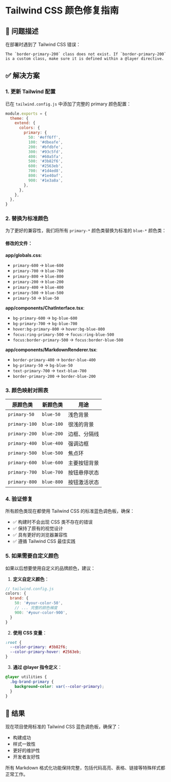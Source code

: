 # Tailwind CSS 颜色修复指南

## 🐛 问题描述

在部署时遇到了 Tailwind CSS 错误：
```
The `border-primary-200` class does not exist. If `border-primary-200` is a custom class, make sure it is defined within a @layer directive.
```

## ✅ 解决方案

### 1. 更新 Tailwind 配置

已在 `tailwind.config.js` 中添加了完整的 primary 颜色配置：

```javascript
module.exports = {
  theme: {
    extend: {
      colors: {
        primary: {
          50: '#eff6ff',
          100: '#dbeafe',
          200: '#bfdbfe',
          300: '#93c5fd',
          400: '#60a5fa',
          500: '#3b82f6',
          600: '#2563eb',
          700: '#1d4ed8',
          800: '#1e40af',
          900: '#1e3a8a',
        },
      },
    },
  },
}
```

### 2. 替换为标准颜色

为了更好的兼容性，我们将所有 `primary-*` 颜色类替换为标准的 `blue-*` 颜色类：

#### 修改的文件：

**app/globals.css**:
- `primary-600` → `blue-600`
- `primary-700` → `blue-700`
- `primary-800` → `blue-800`
- `primary-200` → `blue-200`
- `primary-400` → `blue-400`
- `primary-500` → `blue-500`
- `primary-50` → `blue-50`

**app/components/ChatInterface.tsx**:
- `bg-primary-600` → `bg-blue-600`
- `bg-primary-700` → `bg-blue-700`
- `hover:bg-primary-800` → `hover:bg-blue-800`
- `focus:ring-primary-500` → `focus:ring-blue-500`
- `focus:border-primary-500` → `focus:border-blue-500`

**app/components/MarkdownRenderer.tsx**:
- `border-primary-400` → `border-blue-400`
- `bg-primary-50` → `bg-blue-50`
- `text-primary-700` → `text-blue-700`
- `border-primary-200` → `border-blue-200`

### 3. 颜色映射对照表

| 原颜色类 | 新颜色类 | 用途 |
|---------|---------|------|
| `primary-50` | `blue-50` | 浅色背景 |
| `primary-100` | `blue-100` | 很浅的背景 |
| `primary-200` | `blue-200` | 边框、分隔线 |
| `primary-400` | `blue-400` | 强调边框 |
| `primary-500` | `blue-500` | 焦点环 |
| `primary-600` | `blue-600` | 主要按钮背景 |
| `primary-700` | `blue-700` | 按钮悬停状态 |
| `primary-800` | `blue-800` | 按钮激活状态 |

### 4. 验证修复

所有颜色类现在都使用 Tailwind CSS 的标准蓝色调色板，确保：
- ✅ 构建时不会出现 CSS 类不存在的错误
- ✅ 保持了原有的视觉设计
- ✅ 具有更好的浏览器兼容性
- ✅ 遵循 Tailwind CSS 最佳实践

### 5. 如果需要自定义颜色

如果以后想要使用自定义的品牌颜色，建议：

1. **定义自定义颜色**：
```javascript
// tailwind.config.js
colors: {
  brand: {
    50: '#your-color-50',
    // ... 完整的颜色梯度
    900: '#your-color-900',
  }
}
```

2. **使用 CSS 变量**：
```css
:root {
  --color-primary: #3b82f6;
  --color-primary-hover: #2563eb;
}
```

3. **通过 @layer 指令定义**：
```css
@layer utilities {
  .bg-brand-primary {
    background-color: var(--color-primary);
  }
}
```

## 🎯 结果

现在项目使用标准的 Tailwind CSS 蓝色调色板，确保了：
- 构建成功
- 样式一致性
- 更好的维护性
- 开发者友好性

所有 Markdown 格式化功能保持完整，包括代码高亮、表格、链接等特殊样式都正常工作。
